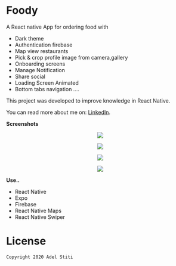 # Foody

A React native App for ordering food with

- Dark theme
- Authentication firebase
- Map view restaurants
- Pick & crop profile image from camera,gallery
- Onboarding screens
- Manage Notification
- Share social
- Loading Screen Animated
- Bottom tabs navigation
  ....

This project was developed to improve knowledge in React Native.

You can read more about me on: [LinkedIn](https://www.linkedin.com/in/adel-stiti-9ba760158/).

**Screenshots**

<p align="center"><img src="https://i.ibb.co/P4yY2sk/Pixel-2-XL-Sketch-Mockup-1.png" /></p>

<p align="center"><img src="https://i.ibb.co/cQ6fN5J/Pixel-2-XL-Sketch-Mockup-1-2.png" /></p>

<p align="center"><img src="https://i.ibb.co/TtXqnf9/Pixel-2-XL-Sketch-Mockup-1-3.png" /></p>

<p align="center"><img src="https://i.ibb.co/pWtJkvj/Pixel-2-XL-Sketch-Mockup-1-1.png" /></p>

**Use..**

- React Native
- Expo
- Firebase
- React Native Maps
- React Native Swiper

# License

    Copyright 2020 Adel Stiti
